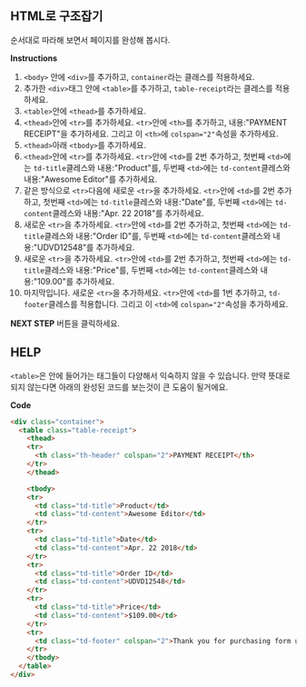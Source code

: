 ## HTML로 구조잡기
순서대로 따라해 보면서 페이지를 완성해 봅시다.  

**Instructions**
1. `<body>` 안에 `<div>`를 추가하고, `container`라는 클래스를 적용하세요.
1. 추가한 `<div>`태그 안에 `<table>`를 추가하고, `table-receipt`라는 클레스를 적용하세요.
1. `<table>`안에 `<thead>`를 추가하세요.
1. `<thead>`안에 `<tr>`를 추가하세요. `<tr>`안에 `<th>`를 추가하고, 내용:"PAYMENT RECEIPT"을 추가하세요. 그리고 이 `<th>`에 `colspan="2"`속성을 추가하세요.
1. `<thead>`아래 `<tbody>`를 추가하세요.
1. `<thead>`안에 `<tr>`를 추가하세요. `<tr>`안에 `<td>`를 2번 추가하고, 첫번째 `<td>`에는 `td-title`클레스와 내용:"Product"를, 두번째 `<td>`에는 `td-content`클레스와 내용:"Awesome Editor"를 추가하세요.
1. 같은 방식으로 `<tr>`다음에 새로운 `<tr>`을 추가하세요. `<tr>`안에 `<td>`를 2번 추가하고, 첫번째 `<td>`에는 `td-title`클레스와 내용:"Date"를, 두번째 `<td>`에는 `td-content`클레스와 내용:"Apr. 22 2018"를 추가하세요.
1. 새로운 `<tr>`을 추가하세요. `<tr>`안에 `<td>`를 2번 추가하고, 첫번째 `<td>`에는 `td-title`클레스와 내용:"Order ID"를, 두번째 `<td>`에는 `td-content`클레스와 내용:"UDVD12548"를 추가하세요.
1. 새로운 `<tr>`을 추가하세요. `<tr>`안에 `<td>`를 2번 추가하고, 첫번째 `<td>`에는 `td-title`클레스와 내용:"Price"를, 두번째 `<td>`에는 `td-content`클레스와 내용:"109.00"를 추가하세요.
1. 마지막입니다. 새로운 `<tr>`을 추가하세요. `<tr>`안에 `<td>`를 1번 추가하고, `td-footer`클레스를 적용합니다. 그리고 이 `<td>`에 `colspan="2"`속성을 추가하세요.

**NEXT STEP** 버튼을 클릭하세요.



## HELP
`<table>`은 안에 들어가는 태그들이 다양해서 익숙하지 않을 수 있습니다. 만약 뜻대로 되지 않는다면 아래의 완성된 코드를 보는것이 큰 도움이 될거에요.

**Code**
```html
<div class="container">
  <table class="table-receipt">
    <thead>
    <tr>
      <th class="th-header" colspan="2">PAYMENT RECEIPT</th>
    </tr>
    </thead>

    <tbody>
    <tr>
      <td class="td-title">Product</td>
      <td class="td-content">Awesome Editor</td>
    </tr>
    <tr>
      <td class="td-title">Date</td>
      <td class="td-content">Apr. 22 2018</td>
    </tr>
    <tr>
      <td class="td-title">Order ID</td>
      <td class="td-content">UDVD12548</td>
    </tr>
    <tr>
      <td class="td-title">Price</td>
      <td class="td-content">$109.00</td>
    </tr>
    <tr>
      <td class="td-footer" colspan="2">Thank you for purchasing form us.</td>
    </tr>
    </tbody>
  </table>
</div>
``` 
